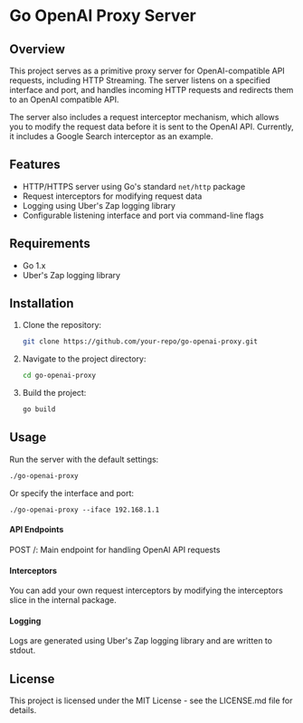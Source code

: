 # Go OpenAI Proxy Server

## Overview
This project serves as a primitive proxy server for OpenAI-compatible API requests, including HTTP Streaming. The server listens on a specified interface and port, and handles incoming HTTP requests and redirects them to an OpenAI compatible API.

The server also includes a request interceptor mechanism, which allows you to modify the request data before it is sent to the OpenAI API. Currently, it includes a Google Search interceptor as an example.

## Features
- HTTP/HTTPS server using Go's standard `net/http` package
- Request interceptors for modifying request data
- Logging using Uber's Zap logging library
- Configurable listening interface and port via command-line flags

## Requirements
- Go 1.x
- Uber's Zap logging library

## Installation
1. Clone the repository:

    ```bash
    git clone https://github.com/your-repo/go-openai-proxy.git
    ```

2. Navigate to the project directory:

    ```bash
    cd go-openai-proxy
    ```

3. Build the project:

    ```bash
    go build
    ```

## Usage
Run the server with the default settings:

```bash
./go-openai-proxy
```

Or specify the interface and port:
```
./go-openai-proxy --iface 192.168.1.1
```

#### API Endpoints
POST /: Main endpoint for handling OpenAI API requests

#### Interceptors
You can add your own request interceptors by modifying the interceptors slice in the internal package.

#### Logging
Logs are generated using Uber's Zap logging library and are written to stdout.

## License
This project is licensed under the MIT License - see the LICENSE.md file for details.

